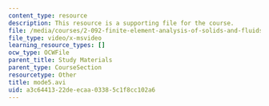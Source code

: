 ```yaml
---
content_type: resource
description: This resource is a supporting file for the course.
file: /media/courses/2-092-finite-element-analysis-of-solids-and-fluids-i-fall-2009/a3c6441322deecaa03385c1f8cc102a6_mode5.avi
file_type: video/x-msvideo
learning_resource_types: []
ocw_type: OCWFile
parent_title: Study Materials
parent_type: CourseSection
resourcetype: Other
title: mode5.avi
uid: a3c64413-22de-ecaa-0338-5c1f8cc102a6
---
```

